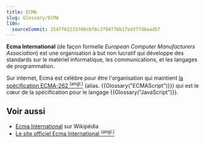 ```yaml
---
title: ECMA
slug: Glossary/ECMA
l10n:
  sourceCommit: 2547f622337d6cbf8c3794776b17ed377d6aad57
---
```


**Ecma International** (de façon formelle <i lang="en">European Computer Manufacturers Association</i>) est une organisation à but non lucratif qui développe des standards sur le matériel informatique, les communications, et les langages de programmation.

Sur internet, Ecma est célèbre pour être l'organisation qui maintient [la spécification ECMA-262 <sup>(angl.)</sup>](https://www.ecma-international.org/publications/standards/Ecma-262.htm) (alias. {{Glossary("ECMAScript")}}) qui est le cœur de la spécification pour le langage {{Glossary("JavaScript")}}.

## Voir aussi

- [Ecma International](https://fr.wikipedia.org/wiki/Ecma_International) sur Wikipédia
- [Le site officiel Ecma International <sup>(angl.)</sup>](https://www.ecma-international.org/)
